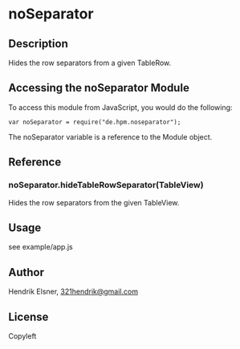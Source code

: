 noSeparator
===============

## Description

Hides the row separators from a given TableRow.

## Accessing the noSeparator Module

To access this module from JavaScript, you would do the following:

	var noSeparator = require("de.hpm.noseparator");

The noSeparator variable is a reference to the Module object.	

## Reference

### noSeparator.hideTableRowSeparator(TableView)

Hides the row separators from the given TableView.

## Usage

see example/app.js

## Author

Hendrik Elsner, 321hendrik@gmail.com

## License

Copyleft
